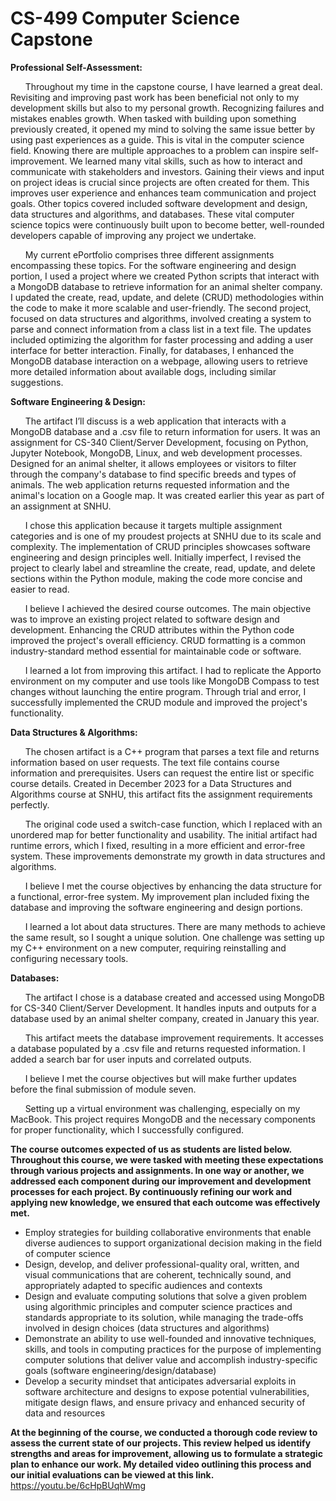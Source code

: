 # CS-499 Computer Science Capstone

**Professional Self-Assessment:**

&nbsp;&nbsp;&nbsp;&nbsp;&nbsp;&nbsp;Throughout my time in the capstone course, I have learned a great deal. Revisiting and improving past work has been beneficial not only to my development skills but also to my personal growth. Recognizing failures and mistakes enables growth. When tasked with building upon something previously created, it opened my mind to solving the same issue better by using past experiences as a guide. This is vital in the computer science field. Knowing there are multiple approaches to a problem can inspire self-improvement. We learned many vital skills, such as how to interact and communicate with stakeholders and investors. Gaining their views and input on project ideas is crucial since projects are often created for them. This improves user experience and enhances team communication and project goals. Other topics covered included software development and design, data structures and algorithms, and databases. These vital computer science topics were continuously built upon to become better, well-rounded developers capable of improving any project we undertake.

&nbsp;&nbsp;&nbsp;&nbsp;&nbsp;&nbsp;My current ePortfolio comprises three different assignments encompassing these topics. For the software engineering and design portion, I used a project where we created Python scripts that interact with a MongoDB database to retrieve information for an animal shelter company. I updated the create, read, update, and delete (CRUD) methodologies within the code to make it more scalable and user-friendly. The second project, focused on data structures and algorithms, involved creating a system to parse and connect information from a class list in a text file. The updates included optimizing the algorithm for faster processing and adding a user interface for better interaction. Finally, for databases, I enhanced the MongoDB database interaction on a webpage, allowing users to retrieve more detailed information about available dogs, including similar suggestions.

**Software Engineering & Design:**

&nbsp;&nbsp;&nbsp;&nbsp;&nbsp;&nbsp;The artifact I’ll discuss is a web application that interacts with a MongoDB database and a .csv file to return information for users. It was an assignment for CS-340 Client/Server Development, focusing on Python, Jupyter Notebook, MongoDB, Linux, and web development processes. Designed for an animal shelter, it allows employees or visitors to filter through the company's database to find specific breeds and types of animals. The web application returns requested information and the animal's location on a Google map. It was created earlier this year as part of an assignment at SNHU.

&nbsp;&nbsp;&nbsp;&nbsp;&nbsp;&nbsp;I chose this application because it targets multiple assignment categories and is one of my proudest projects at SNHU due to its scale and complexity. The implementation of CRUD principles showcases software engineering and design principles well. Initially imperfect, I revised the project to clearly label and streamline the create, read, update, and delete sections within the Python module, making the code more concise and easier to read.

&nbsp;&nbsp;&nbsp;&nbsp;&nbsp;&nbsp;I believe I achieved the desired course outcomes. The main objective was to improve an existing project related to software design and development. Enhancing the CRUD attributes within the Python code improved the project's overall efficiency. CRUD formatting is a common industry-standard method essential for maintainable code or software.

&nbsp;&nbsp;&nbsp;&nbsp;&nbsp;&nbsp;I learned a lot from improving this artifact. I had to replicate the Apporto environment on my computer and use tools like MongoDB Compass to test changes without launching the entire program. Through trial and error, I successfully implemented the CRUD module and improved the project's functionality.

**Data Structures & Algorithms:**

&nbsp;&nbsp;&nbsp;&nbsp;&nbsp;&nbsp;The chosen artifact is a C++ program that parses a text file and returns information based on user requests. The text file contains course information and prerequisites. Users can request the entire list or specific course details. Created in December 2023 for a Data Structures and Algorithms course at SNHU, this artifact fits the assignment requirements perfectly.

&nbsp;&nbsp;&nbsp;&nbsp;&nbsp;&nbsp;The original code used a switch-case function, which I replaced with an unordered map for better functionality and usability. The initial artifact had runtime errors, which I fixed, resulting in a more efficient and error-free system. These improvements demonstrate my growth in data structures and algorithms.

&nbsp;&nbsp;&nbsp;&nbsp;&nbsp;&nbsp;I believe I met the course objectives by enhancing the data structure for a functional, error-free system. My improvement plan included fixing the database and improving the software engineering and design portions.

&nbsp;&nbsp;&nbsp;&nbsp;&nbsp;&nbsp;I learned a lot about data structures. There are many methods to achieve the same result, so I sought a unique solution. One challenge was setting up my C++ environment on a new computer, requiring reinstalling and configuring necessary tools.

**Databases:**

&nbsp;&nbsp;&nbsp;&nbsp;&nbsp;&nbsp;The artifact I chose is a database created and accessed using MongoDB for CS-340 Client/Server Development. It handles inputs and outputs for a database used by an animal shelter company, created in January this year.

&nbsp;&nbsp;&nbsp;&nbsp;&nbsp;&nbsp;This artifact meets the database improvement requirements. It accesses a database populated by a .csv file and returns requested information. I added a search bar for user inputs and correlated outputs.

&nbsp;&nbsp;&nbsp;&nbsp;&nbsp;&nbsp;I believe I met the course objectives but will make further updates before the final submission of module seven.

&nbsp;&nbsp;&nbsp;&nbsp;&nbsp;&nbsp;Setting up a virtual environment was challenging, especially on my MacBook. This project requires MongoDB and the necessary components for proper functionality, which I successfully configured.

**The course outcomes expected of us as students are listed below. Throughout this course, we were tasked with meeting these expectations through various projects and assignments. In one way or another, we addressed each component during our improvement and development processes for each project. By continuously refining our work and applying new knowledge, we ensured that each outcome was effectively met.**

- Employ strategies for building collaborative environments that enable diverse audiences to support organizational decision making in the field of computer science
- Design, develop, and deliver professional-quality oral, written, and visual communications that are coherent, technically sound, and appropriately adapted to specific audiences and contexts
- Design and evaluate computing solutions that solve a given problem using algorithmic principles and computer science practices and standards appropriate to its solution, while managing the trade-offs involved in design choices (data      structures and algorithms)
- Demonstrate an ability to use well-founded and innovative techniques, skills, and tools in computing practices for the purpose of implementing computer solutions that deliver value and accomplish industry-specific goals (software         engineering/design/database)
- Develop a security mindset that anticipates adversarial exploits in software architecture and designs to expose potential vulnerabilities, mitigate design flaws, and ensure privacy and enhanced security of data and resources

**At the beginning of the course, we conducted a thorough code review to assess the current state of our projects. This review helped us identify strengths and areas for improvement, allowing us to formulate a strategic plan to enhance our work. My detailed video outlining this process and our initial evaluations can be viewed at this link.**
https://youtu.be/6cHpBUqhWmg
